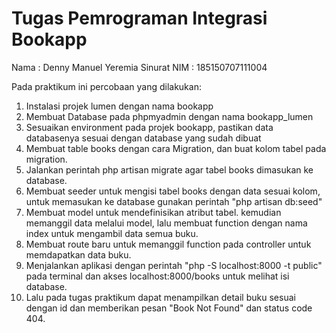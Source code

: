 # Tugas Pemrograman Integrasi Bookapp

Nama : Denny Manuel Yeremia Sinurat
NIM : 185150707111004

Pada praktikum ini percobaan yang dilakukan:
1. Instalasi projek lumen dengan nama bookapp
2. Membuat Database pada phpmyadmin dengan nama bookapp_lumen
3. Sesuaikan environment pada projek bookapp, pastikan data databasenya sesuai dengan database yang sudah dibuat
4. Membuat table books dengan cara Migration, dan buat kolom tabel pada migration.
5. Jalankan perintah php artisan migrate agar tabel books dimasukan ke database.
6. Membuat seeder untuk mengisi tabel books dengan data sesuai kolom, untuk memasukan ke database gunakan perintah "php artisan db:seed"
7. Membuat model untuk mendefinisikan atribut tabel. kemudian memanggil data melalui model, lalu membuat function dengan nama index untuk mengambil data semua buku.
8. Membuat route baru untuk memanggil function pada controller untuk memdapatkan data buku.
9. Menjalankan aplikasi dengan perintah "php -S localhost:8000 -t public" pada terminal dan akses localhost:8000/books untuk melihat isi database.
9. Lalu pada tugas praktikum dapat menampilkan detail buku sesuai dengan id dan memberikan pesan "Book Not Found" dan status code 404.
